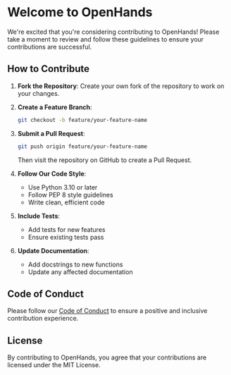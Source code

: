 
# Welcome to OpenHands

We're excited that you're considering contributing to OpenHands! Please take a moment to review and follow these guidelines to ensure your contributions are successful.

## How to Contribute

1. **Fork the Repository**: Create your own fork of the repository to work on your changes.

2. **Create a Feature Branch**:
   ```bash
   git checkout -b feature/your-feature-name
   ```

3. **Submit a Pull Request**:
   ```bash
   git push origin feature/your-feature-name
   ```
   Then visit the repository on GitHub to create a Pull Request.

4. **Follow Our Code Style**:
   - Use Python 3.10 or later
   - Follow PEP 8 style guidelines
   - Write clean, efficient code

5. **Include Tests**:
   - Add tests for new features
   - Ensure existing tests pass

6. **Update Documentation**:
   - Add docstrings to new functions
   - Update any affected documentation

## Code of Conduct

Please follow our [Code of Conduct](CODE_OF_CONDUCT.md) to ensure a positive and inclusive contribution experience.

## License

By contributing to OpenHands, you agree that your contributions are licensed under the MIT License.
